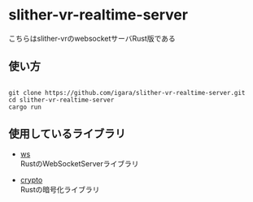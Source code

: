 # slither-vr-realtime-server

こちらはslither-vrのwebsocketサーバRust版である

## 使い方

```

git clone https://github.com/igara/slither-vr-realtime-server.git
cd slither-vr-realtime-server
cargo run

```

## 使用しているライブラリ

- [ws](https://github.com/housleyjk/ws-rs)  
RustのWebSocketServerライブラリ

- [crypto](https://github.com/DaGenix/rust-crypto)  
Rustの暗号化ライブラリ